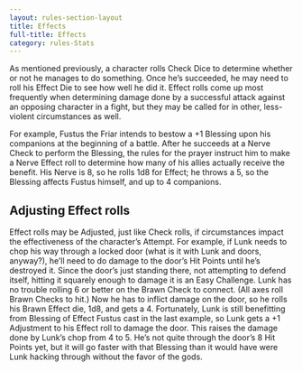 ```yaml
---
layout: rules-section-layout
title: Effects
full-title: Effects
category: rules-Stats
---
```


As mentioned previously, a character rolls Check Dice to determine whether or not he manages to do something. Once he’s succeeded, he may need to roll his Effect Die to see how well he did it. Effect rolls come up most frequently when determining damage done by a successful attack against an opposing character in a fight, but they may be called for in other, less-violent circumstances as well.

For example, Fustus the Friar intends to bestow a +1 Blessing upon his companions at the beginning of a battle. After he succeeds at a Nerve Check to perform the Blessing, the rules for the prayer instruct him to make a Nerve Effect roll to determine how many of his allies actually receive the benefit. His Nerve is 8, so he rolls 1d8 for Effect; he throws a 5, so the Blessing affects Fustus himself, and up to 4 companions.

## Adjusting Effect rolls
Effect rolls may be Adjusted, just like Check rolls, if circumstances impact the effectiveness of the character’s Attempt. For example, if Lunk needs to chop his way through a locked door (what is it with Lunk and doors, anyway?), he’ll need to do damage to the door’s Hit Points until he’s destroyed it. Since the door’s just standing there, not attempting to defend itself, hitting it squarely enough to damage it is an Easy Challenge. Lunk has no trouble rolling 6 or better on the Brawn Check to connect. (All axes roll Brawn Checks to hit.) Now he has to inflict damage on the door, so he rolls his Brawn Effect die, 1d8, and gets a 4. Fortunately, Lunk is still benefitting from Blessing of Effect Fustus cast in the last example, so Lunk gets a +1 Adjustment to his Effect roll to damage the door. This raises the damage done by Lunk’s chop from 4 to 5. He’s not quite through the door’s 8 Hit Points yet, but it will go faster with that Blessing than it would have were Lunk hacking through without the favor of the gods.